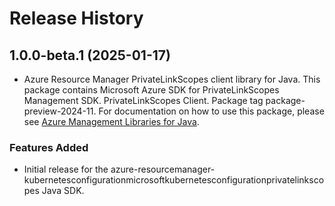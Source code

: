 # Release History

## 1.0.0-beta.1 (2025-01-17)

- Azure Resource Manager PrivateLinkScopes client library for Java. This package contains Microsoft Azure SDK for PrivateLinkScopes Management SDK. PrivateLinkScopes Client. Package tag package-preview-2024-11. For documentation on how to use this package, please see [Azure Management Libraries for Java](https://aka.ms/azsdk/java/mgmt).
### Features Added

- Initial release for the azure-resourcemanager-kubernetesconfigurationmicrosoftkubernetesconfigurationprivatelinkscopes Java SDK.
